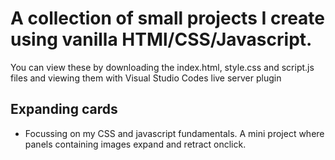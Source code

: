 # A collection of small projects I create using vanilla HTMl/CSS/Javascript. 
 You can view these by downloading the index.html, style.css and script.js files and viewing them with Visual Studio Codes live server plugin

## Expanding cards
- Focussing on my CSS and javascript fundamentals. A mini project where panels containing images expand and retract onclick.